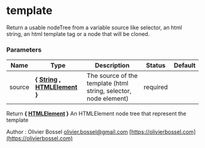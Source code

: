 # template

Return a usable nodeTree from a variable source like selector, an html string, an html template tag or a node that will be cloned.

### Parameters

| Name   | Type                                                                                                                                                                              | Description                                                      | Status   | Default |
| ------ | --------------------------------------------------------------------------------------------------------------------------------------------------------------------------------- | ---------------------------------------------------------------- | -------- | ------- |
| source | **{ [String](https://developer.mozilla.org/fr/docs/Web/JavaScript/Reference/Objets_globaux/String) , [HTMLElement](https://developer.mozilla.org/fr/docs/Web/API/HTMLElement) }** | The source of the template (html string, selector, node element) | required |

Return **{ [HTMLElement](https://developer.mozilla.org/fr/docs/Web/API/HTMLElement) }** An HTMLElement node tree that represent the template

Author : Olivier Bossel [olivier.bossel@gmail.com](mailto:olivier.bossel@gmail.com) [https://olivierbossel.com](https://olivierbossel.com)
